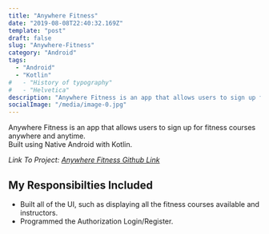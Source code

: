 ```yaml
---
title: "Anywhere Fitness"
date: "2019-08-08T22:40:32.169Z"
template: "post"
draft: false
slug: "Anywhere-Fitness"
category: "Android"
tags:
  - "Android"
  - "Kotlin"
#   - "History of typography"
#   - "Helvetica"
description: "Anywhere Fitness is an app that allows users to sign up for fitness courses anywhere and anytime."
socialImage: "/media/image-0.jpg"
---
```


Anywhere Fitness is an app that allows users to sign up for fitness courses anywhere and anytime.<br>
Built using Native Android with Kotlin.<br>

*Link To Project: [Anywhere Fitness Github Link](https://github.com/build-week-anywhere-fitness-ap/Android-Developer)*

<h2>My Responsibilties Included</h2>

<ul>
  <li>Built all of the UI, such as displaying all the fitness courses available and instructors.</li>
  <li>Programmed the Authorization Login/Register.</li>
</ul>